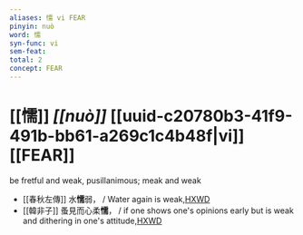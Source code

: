 ```yaml
---
aliases: 懦 vi FEAR
pinyin: nuò
word: 懦
syn-func: vi
sem-feat: 
total: 2
concept: FEAR 
---
```

# [[懦]] *[[nuò]]*  [[uuid-c20780b3-41f9-491b-bb61-a269c1c4b48f|vi]] [[FEAR]]
be fretful and weak, pusillanimous; meak and weak
 - [[春秋左傳]] 水**懦**弱， / Water again is weak,[HXWD](https://hxwd.org/textview.html?location=KR1e0001_tls_010-496a.11)
 - [[韓非子]] 蚤見而心柔**懦**， / if one shows one's opinions early but is weak and dithering in one's attitude,[HXWD](https://hxwd.org/textview.html?location=KR3c0005_tls_015-15a.3)